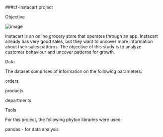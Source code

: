 ###cf-instacart project

Objective 

![image](https://user-images.githubusercontent.com/101366827/158034445-9ee459b3-39a0-4ae9-b061-f90e873a72b6.png)


Instacart is an online grocery store that operates through an app. Instacart already has very good sales, but they want to uncover more information
about their sales patterns. The objective of this study is to analyze customer behaviour and uncover patterns for growth.

Data

The dataset comprises of information on the following parameters:

orders

products

departments

Tools

For this project, the following phyton libraries were used:

pandas - for data analysis
